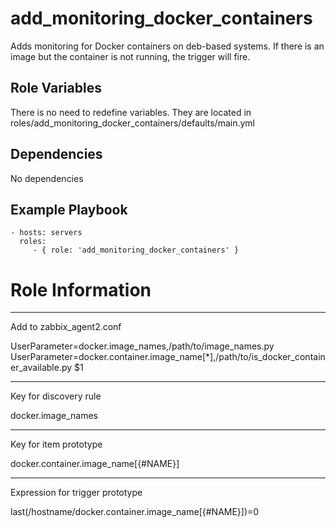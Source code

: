 add_monitoring_docker_containers
=========

Adds monitoring for Docker containers on deb-based systems. If there is an image but the container is not running, the trigger will fire.

Role Variables
--------------

There is no need to redefine variables. They are located in 
roles/add_monitoring_docker_containers/defaults/main.yml

Dependencies
------------

No dependencies

Example Playbook
----------------

    - hosts: servers
      roles:
         - { role: 'add_monitoring_docker_containers' }

# Role Information
------------------

Add to zabbix_agent2.conf

UserParameter=docker.image_names,/path/to/image_names.py
UserParameter=docker.container.image_name[*],/path/to/is_docker_container_available.py $1

------------------

Key for discovery rule

docker.image_names

------------------

Key for item prototype

docker.container.image_name[{#NAME}]

------------------

Expression for trigger prototype

last(/hostname/docker.container.image_name[{#NAME}])=0
